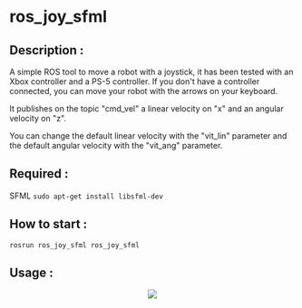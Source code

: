 # ros_joy_sfml

## Description :
A simple ROS tool to move a robot with a joystick, it has been tested with an Xbox controller and a PS-5 controller.
If you don't have a controller connected, you can move your robot with the arrows on your keyboard.

It publishes on the topic "cmd_vel" a linear velocity on "x" and an angular velocity on "z".

You can change the default linear velocity with the "vit_lin" parameter and the default angular velocity with the "vit_ang" parameter.

## Required :
SFML
```sudo apt-get install libsfml-dev```

## How to start :
```rosrun ros_joy_sfml ros_joy_sfml```

## Usage :
<p align="center"><img src="./Xbox controller.png"></p>
